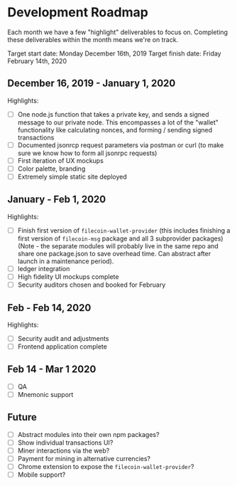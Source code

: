 # Development Roadmap

Each month we have a few "highlight" deliverables to focus on. Completing these deliverables within the month means we're on track.

Target start date: Monday December 16th, 2019
Target finish date: Friday February 14th, 2020

## December 16, 2019 - January 1, 2020

Highlights:
- [ ] One node.js function that takes a private key, and sends a signed message to our private node. This encompasses a lot of the "wallet" functionality like calculating nonces, and forming / sending signed transactions
- [ ] Documented jsonrcp request parameters via postman or curl (to make sure we know how to form all jsonrpc requests)
- [ ] First iteration of UX mockups
- [ ] Color palette, branding
- [ ] Extremely simple static site deployed

## January - Feb 1, 2020

Highlights:
- [ ] Finish first version of `filecoin-wallet-provider` (this includes finishing a first version of `filecoin-msg` package and all 3 subprovider packages) (Note - the separate modules will probably live in the same repo and share one package.json to save overhead time. Can abstract after launch in a maintenance period).
- [ ] ledger integration
- [ ] High fidelity UI mockups complete
- [ ] Security auditors chosen and booked for February

## Feb - Feb 14, 2020

Highlights:
- [ ] Security audit and adjustments
- [ ] Frontend application complete

## Feb 14 - Mar 1 2020
- [ ] QA
- [ ] Mnemonic support

## Future
- [ ] Abstract modules into their own npm packages?
- [ ] Show individual transactions UI?
- [ ] Miner interactions via the web?
- [ ] Payment for mining in alternative currencies?
- [ ] Chrome extension to expose the `filecoin-wallet-provider`?
- [ ] Mobile support?